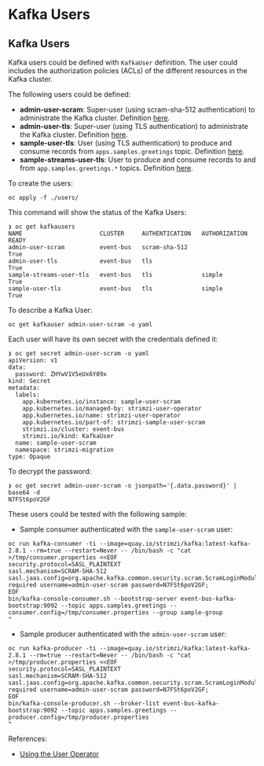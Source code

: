 # Kafka Users
## Kafka Users

Kafka users could be defined with ```KafkaUser``` definition. The user could includes
the authorization policies (ACLs) of the different resources in the Kafka cluster.

The following users could be defined:

* **admin-user-scram**: Super-user (using scram-sha-512 authentication) to administrate the Kafka
cluster. Definition [here](./users/admin-user-scram.yml).
* **admin-user-tls**: Super-user (using TLS authentication) to administrate the Kafka
cluster. Definition [here](./users/admin-user-tls.yml).
* **sample-user-tls**: User (using TLS authentication) to produce and consume records
from ```apps.samples.greetings``` topic. Definition [here](./users/sample-user-tls.yml).
* **sample-streams-user-tls**: User to produce and consume records to and from ```app.samples.greetings.*``` topics.
Definition [here](./users/sample-streams-user-tls.yml).

To create the users:

```shell
oc apply -f ./users/
```

This command will show the status of the Kafka Users:

```shell
❯ oc get kafkausers
NAME                      CLUSTER     AUTHENTICATION   AUTHORIZATION   READY
admin-user-scram          event-bus   scram-sha-512                    True
admin-user-tls            event-bus   tls                              True
sample-streams-user-tls   event-bus   tls              simple          True
sample-user-tls           event-bus   tls              simple          True
```

To describe a Kafka User:

```shell
oc get kafkauser admin-user-scram -o yaml
```

Each user will have its own secret with the credentials defined it:

```shell
❯ oc get secret admin-user-scram -o yaml
apiVersion: v1
data:
  password: ZHYwV1V5eUx6Y09x
kind: Secret
metadata:
  labels:
    app.kubernetes.io/instance: sample-user-scram
    app.kubernetes.io/managed-by: strimzi-user-operator
    app.kubernetes.io/name: strimzi-user-operator
    app.kubernetes.io/part-of: strimzi-sample-user-scram
    strimzi.io/cluster: event-bus
    strimzi.io/kind: KafkaUser
  name: sample-user-scram
  namespace: strimzi-migration
type: Opaque
```

To decrypt the password:

```shell
❯ oc get secret admin-user-scram -o jsonpath='{.data.password}' | base64 -d
N7FSt6poV2GF
```

These users could be tested with the following sample:

* Sample consumer authenticated with the ```sample-user-scram``` user:

```shell
oc run kafka-consumer -ti --image=quay.io/strimzi/kafka:latest-kafka-2.8.1 --rm=true --restart=Never -- /bin/bash -c "cat >/tmp/consumer.properties <<EOF 
security.protocol=SASL_PLAINTEXT
sasl.mechanism=SCRAM-SHA-512
sasl.jaas.config=org.apache.kafka.common.security.scram.ScramLoginModule required username=admin-user-scram password=N7FSt6poV2GF;
EOF
bin/kafka-console-consumer.sh --bootstrap-server event-bus-kafka-bootstrap:9092 --topic apps.samples.greetings --consumer.config=/tmp/consumer.properties --group sample-group
"
```

* Sample producer authenticated with the ```admin-user-scram``` user:

```shell
oc run kafka-producer -ti --image=quay.io/strimzi/kafka:latest-kafka-2.8.1 --rm=true --restart=Never -- /bin/bash -c "cat >/tmp/producer.properties <<EOF 
security.protocol=SASL_PLAINTEXT
sasl.mechanism=SCRAM-SHA-512
sasl.jaas.config=org.apache.kafka.common.security.scram.ScramLoginModule required username=admin-user-scram password=N7FSt6poV2GF;
EOF
bin/kafka-console-producer.sh --broker-list event-bus-kafka-bootstrap:9092 --topic apps.samples.greetings --producer.config=/tmp/producer.properties
"
```

References:

* [Using the User Operator](https://strimzi.io/docs/operators/latest/using.html#assembly-using-the-user-operator-str)

